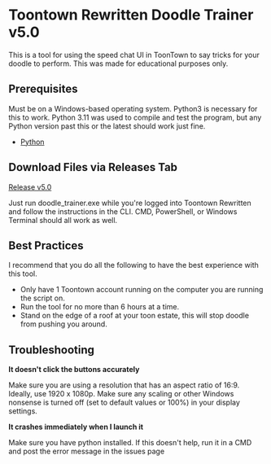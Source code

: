 # Toontown Rewritten Doodle Trainer v5.0

This is a tool for using the speed chat UI in ToonTown to say tricks for your doodle to perform. This was made for educational purposes only.

## Prerequisites

Must be on a Windows-based operating system. Python3 is necessary for this to work. Python 3.11 was used to compile and test the program, but any Python version past this or the latest should work just fine. 

- [Python](https://www.python.org/downloads/)

## Download Files via Releases Tab

[Release v5.0](https://github.com/mchendrickson/doodleTrainer/releases/tag/v5.0)

Just run doodle_trainer.exe while you're logged into Toontown Rewritten and follow the instructions in the CLI. CMD, PowerShell, or Windows Terminal should all work as well.

## Best Practices

I recommend that you do all the following to have the best experience with this tool.

- Only have 1 Toontown account running on the computer you are running the script on.
- Run the tool for no more than 6 hours at a time.
- Stand on the edge of a roof at your toon estate, this will stop doodle from pushing you around.

## Troubleshooting

**It doesn't click the buttons accurately**

Make sure you are using a resolution that has an aspect ratio of 16:9. Ideally, use 1920 x 1080p. Make sure any scaling or other Windows nonsense is turned off (set to default values or 100%) in your display settings.

**It crashes immediately when I launch it**

Make sure you have python installed. If this doesn't help, run it in a CMD and post the error message in the issues page
